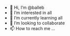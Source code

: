 - 👋 Hi, I’m @balleb
- 👀 I’m interested in all
- 🌱 I’m currently learning all
- 💞️ I’m looking to collaborate
- 📫 How to reach me ...

<!---
balleb/balleb is a ✨ special ✨ repository because its `README.md` (this file) appears on your GitHub profile.
You can click the Preview link to take a look at your changes.
--->
